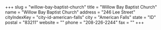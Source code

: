 +++
slug = "willow-bay-baptist-church"
title = "Willow Bay Baptist Church"
name = "Willow Bay Baptist Church"
address = "246 Lee Street"
cityIndexKey = "city-id-american-falls"
city = "American Falls"
state = "ID"
postal = "83211"
website = ""
phone = "208-226-2244"
fax = ""
+++
